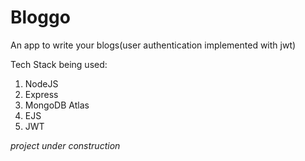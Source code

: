 # Bloggo

An app to write your blogs(user authentication implemented with jwt)

Tech Stack being used:
1. NodeJS
2. Express
3. MongoDB Atlas
4. EJS
5. JWT

_project under construction_

